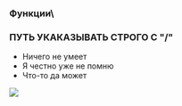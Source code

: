 ### Функции\
### ПУТЬ УКАКАЗЫВАТЬ СТРОГО С "/"
- Ничего не умеет
- Я честно уже не помню
- Что-то да может

![](https://toppng.com/uploads/preview/megumin-cosplay-t-pose-11569030953zxnkfojqfw.png)
